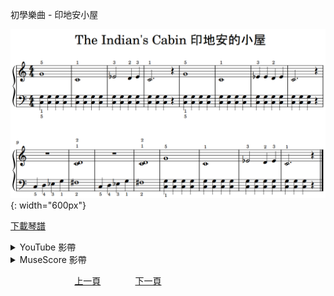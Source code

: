﻿---
---
初學樂曲 - 印地安小屋

![印地安小屋](/assets/Piano/B-TheIndianCabin.png){: width="600px"}

<a href="/assets/Piano/B-TheIndianCabin.pdf" target="_blank">下載琴譜</a>

<details>
  <summary>YouTube 影帶</summary>
<ol>
<iframe width="560" height="315" src="https://www.youtube.com/embed/ytGD6A3E1DQ" title="印地安小屋" frameborder="0" allow="accelerometer; autoplay; clipboard-write; encrypted-media; gyroscope; picture-in-picture; web-share" allowfullscreen></iframe>
</ol>
</details>

<details>
  <summary>MuseScore 影帶</summary>
<ol>
<a href="https://musescore.com/user/65457238/scores/11042065?share=copy_link" target="_blank">Open to Play</a>
</ol>
</details>



&nbsp;&nbsp;&nbsp;&nbsp;&nbsp;&nbsp;&nbsp;&nbsp;&nbsp;&nbsp;&nbsp;&nbsp;
&nbsp;&nbsp;&nbsp;&nbsp;&nbsp;&nbsp;&nbsp;&nbsp;&nbsp;&nbsp;&nbsp;&nbsp;
[上一頁](B-ConCon)
&nbsp;&nbsp;&nbsp;&nbsp;&nbsp;&nbsp;&nbsp;&nbsp;&nbsp;&nbsp;&nbsp;&nbsp;
[下一頁](B-SantaLucia)









